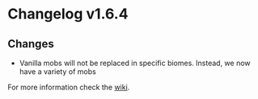 # Changelog v1.6.4

## Changes
- Vanilla mobs will not be replaced in specific biomes. Instead, we now have a variety of mobs

For more information check the [wiki](https://www.nemonotfound.com/minecraft-mods/nemos-creatures).